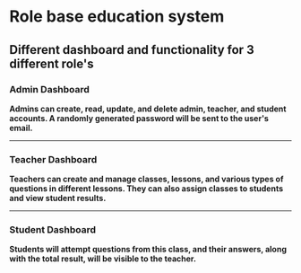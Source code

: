 # Role base education system

## Different dashboard and functionality for 3 different role's

### Admin Dashboard

**Admins can create, read, update, and delete admin, teacher, and student accounts. A randomly generated password will be sent to the user's email.**

___

### Teacher Dashboard

**Teachers can create and manage classes, lessons, and various types of questions in different lessons. They can also assign classes to students and view student results.**
___

### Student Dashboard

**Students will attempt questions from this class, and their answers, along with the total result, will be visible to the teacher.**
